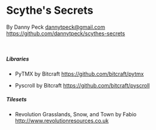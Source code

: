 # Scythe's Secrets
By Danny Peck dannytpeck@gmail.com<br>
https://github.com/dannytpeck/scythes-secrets

<br>

##### Libraries
* PyTMX by Bitcraft https://github.com/bitcraft/pytmx

* Pyscroll by Bitcraft https://github.com/bitcraft/pyscroll

##### Tilesets
* Revolution Grasslands, Snow, and Town by Fabio http://www.revolutionresources.co.uk
